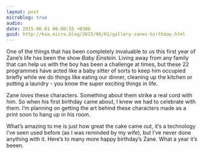```yaml
---
layout: post
microblog: true
audio: 
date: 2015-06-01 06:00:55 +0300
guid: http://kaa.micro.blog/2015/06/01/gallery-zanes-birthday.html
---
```

One of the things that has been completely invaluable to us this first year of Zane’s life has been the show <em>Baby Einstein</em>. Living away from any family that can help us with the boy has been a challenge at times, but these 22 programmes have acted like a baby sitter of sorts to keep him occupied briefly while we do things like eating our dinner, cleaning up the kitchen or putting a laundry - you know the super exciting things in life.

Zane <em>loves</em> these characters. Something about them strike a real cord with him. So when his first birthday came about, I knew we had to celebrate with them. I’m planning on getting the art behind these characters made as a print soon to hang up in his room.

What’s amazing to me is just how great the cake came out, it’s a technology I’ve seen used before (as I was reminded by my wife), but I’ve never done anything with it. Here’s to many more happy birthday’s Zane. What a year it’s beeen.
